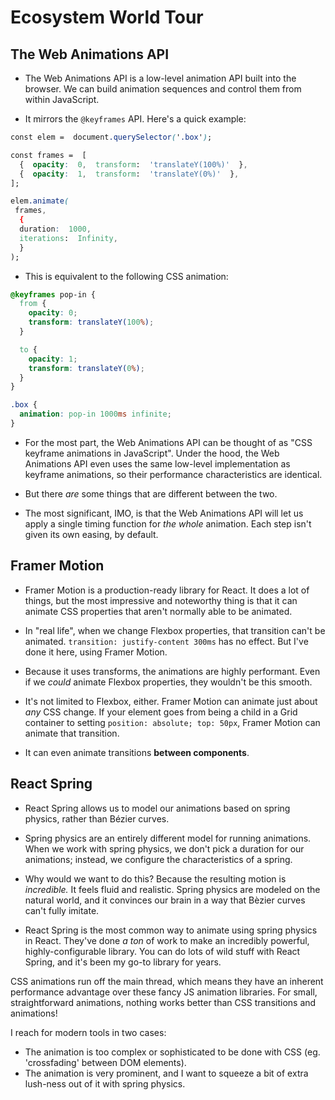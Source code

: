 # Ecosystem World Tour

## The Web Animations API

- The Web Animations API is a low-level animation API built into the browser. We can build animation sequences and control them from within JavaScript.

- It mirrors the `@keyframes` API. Here's a quick example:

```css
const elem =  document.querySelector('.box');

const frames =  [
  {  opacity:  0,  transform:  'translateY(100%)'  },
  {  opacity:  1,  transform:  'translateY(0%)'  },
];

elem.animate(
 frames,
  {
  duration:  1000,
  iterations:  Infinity,
  }
);
```

- This is equivalent to the following CSS animation:

```css
@keyframes pop-in {
  from {
    opacity: 0;
    transform: translateY(100%);
  }

  to {
    opacity: 1;
    transform: translateY(0%);
  }
}

.box {
  animation: pop-in 1000ms infinite;
}
```

- For the most part, the Web Animations API can be thought of as "CSS keyframe animations in JavaScript". Under the hood, the Web Animations API even uses the same low-level implementation as keyframe animations, so their performance characteristics are identical.

- But there _are_ some things that are different between the two.

- The most significant, IMO, is that the Web Animations API will let us apply a single timing function for _the whole_ animation. Each step isn't given its own easing, by default.

## Framer Motion

- Framer Motion is a production-ready library for React. It does a lot of things, but the most impressive and noteworthy thing is that it can animate CSS properties that aren't normally able to be animated.

- In "real life", when we change Flexbox properties, that transition can't be animated. `transition: justify-content 300ms` has no effect. But I've done it here, using Framer Motion.

- Because it uses transforms, the animations are highly performant. Even if we _could_ animate Flexbox properties, they wouldn't be this smooth.

- It's not limited to Flexbox, either. Framer Motion can animate just about _any_ CSS change. If your element goes from being a child in a Grid container to setting `position: absolute; top: 50px`, Framer Motion can animate that transition.

- It can even animate transitions **between components**.

## React Spring

- React Spring allows us to model our animations based on spring physics, rather than Bézier curves.

- Spring physics are an entirely different model for running animations. When we work with spring physics, we don't pick a duration for our animations; instead, we configure the characteristics of a spring.

- Why would we want to do this? Because the resulting motion is _incredible._ It feels fluid and realistic. Spring physics are modeled on the natural world, and it convinces our brain in a way that Bèzier curves can't fully imitate.

- React Spring is the most common way to animate using spring physics in React. They've done _a ton_ of work to make an incredibly powerful, highly-configurable library. You can do lots of wild stuff with React Spring, and it's been my go-to library for years.

CSS animations run off the main thread, which means they have an inherent performance advantage over these fancy JS animation libraries. For small, straightforward animations, nothing works better than CSS transitions and animations!

I reach for modern tools in two cases:

- The animation is too complex or sophisticated to be done with CSS (eg. 'crossfading' between DOM elements).
- The animation is very prominent, and I want to squeeze a bit of extra lush-ness out of it with spring physics.
